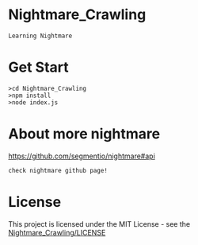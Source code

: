 # Nightmare_Crawling
    Learning Nightmare
# Get Start
    >cd Nightmare_Crawling
    >npm install
    >node index.js
# About more nightmare
https://github.com/segmentio/nightmare#api

    check nightmare github page!
# License
This project is licensed under the MIT License - see the [Nightmare_Crawling/LICENSE](LICENSE)
